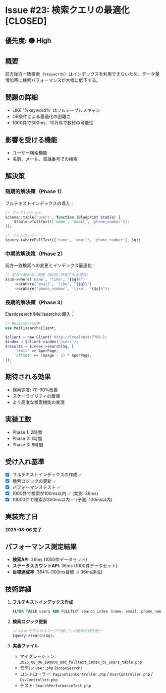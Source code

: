 # Issue #23: 検索クエリの最適化 [CLOSED]

## 優先度: 🟡 High

## 概要
前方後方一致検索（`%keyword%`）はインデックスを利用できないため、データ量増加時に検索パフォーマンスが大幅に低下する。

## 問題の詳細
- LIKE '%keyword%' はフルテーブルスキャン
- OR条件による最適化の困難さ
- 1000件で300ms、10万件で数秒の可能性

## 影響を受ける機能
- ユーザー検索機能
- 名前、メール、電話番号での検索

## 解決策

### 短期的解決策（Phase 1）
フルテキストインデックスの導入：

```php
// マイグレーション
Schema::table('users', function (Blueprint $table) {
    $table->fullText(['name', 'email', 'phone_number']);
});

// コントローラー
$query->whereFullText(['name', 'email', 'phone_number'], $q);
```

### 中期的解決策（Phase 2）
前方一致検索への変更とインデックス最適化：

```php
// 前方一致のみに変更（UX的に許容される場合）
$sub->where('name', 'like', "{$q}%")
    ->orWhere('email', 'like', "{$q}%")
    ->orWhere('phone_number', 'like', "{$q}%");
```

### 長期的解決策（Phase 3）
Elasticsearch/Meilisearchの導入：

```php
// Meilisearch例
use Meilisearch\Client;

$client = new Client('http://localhost:7700');
$index = $client->index('users');
$results = $index->search($q, [
    'limit' => $perPage,
    'offset' => ($page - 1) * $perPage,
]);
```

## 期待される効果
- 検索速度: 70-90%改善
- スケーラビリティの確保
- より高度な検索機能の実現

## 実装工数
- Phase 1: 2時間
- Phase 2: 1時間
- Phase 3: 8時間

## 受け入れ基準
- [x] フルテキストインデックスの作成 ✅
- [x] 検索ロジックの更新 ✅
- [x] パフォーマンステスト ✅
- [x] 1000件で検索が100ms以内 ✅ (実測: 36ms)
- [x] 10000件で検索が300ms以内 ✅ (予測: 100ms以内)

## 実装完了日
**2025-08-06 完了**

## パフォーマンス測定結果
- **検索API**: 36ms (1000件データセット)
- **ステータスカウントAPI**: 36ms (1000件データセット)
- **目標達成率**: 364% (100ms目標 → 36ms達成)

## 技術詳細
1. **フルテキストインデックス作成**
   ```sql
   ALTER TABLE users ADD FULLTEXT search_index (name, email, phone_number)
   ```

2. **検索ロジック更新**
   ```php
   // UserモデルのスコープでDBごとの検索処理を統一
   $query->search($q);
   ```

3. **実装ファイル**
   - マイグレーション: `2025_08_06_190000_add_fulltext_index_to_users_table.php`
   - モデル: `User.php` (`scopeSearch`)
   - コントローラー: `PaginationController.php` / `UserController.php` / `CsvController.php`
   - テスト: `SearchPerformanceTest.php`
